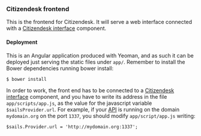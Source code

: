 ### Citizendesk frontend

This is the frontend for Citizendesk. It will serve a web interface
connected with a [Citizendesk interface][interface] component.

#### Deployment

This is an Angular application produced with Yeoman, and as such it
can be deployed just serving the static files under `app/`. Remember
to install the Bower dependencies running bower install:

    $ bower install

In order to work, the front end has to be connected to a [Citizendesk
interface][interface] component, and you have to write its address in
the file `app/scripts/app.js`, as the value for the javascript
variable `$sailsProvider.url`. For example, if your [API][interface]
is running on the domain `mydomain.org` on the port `1337`, you should
modify `app/script/app.js` writing:

    $sails.Provider.url = 'http://mydomain.org:1337';

[interface]: https://github.com/sourcefabric-innovation/citizendesk-interface
